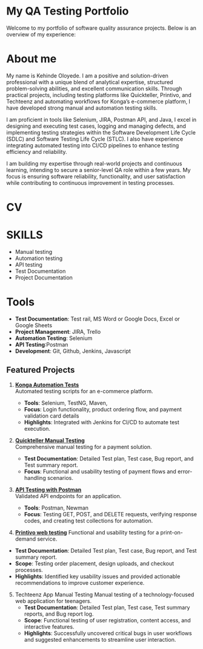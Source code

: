 # My QA Testing Portfolio

Welcome to my portfolio of software quality assurance projects. Below is an overview of my experience:

# About me
 
My name is Kehinde Oloyede. I am a positive and solution-driven professional with a unique blend of analytical expertise, structured problem-solving abilities, and excellent communication skills. Through practical projects, including testing platforms like Quickteller, Printivo, and Techteenz and automating workflows for Konga’s e-commerce platform, I have developed strong manual and automation testing skills.

I am proficient in tools like Selenium, JIRA, Postman API, and Java, I excel in designing and executing test cases, logging and managing defects, and implementing testing strategies within the Software Development Life Cycle (SDLC) and Software Testing Life Cycle (STLC). I also have experience integrating automated testing into CI/CD pipelines to enhance testing efficiency and reliability.

I am building my expertise through real-world projects and continuous learning, intending to secure a senior-level QA role within a few years. My focus is ensuring software reliability, functionality, and user satisfaction while contributing to continuous improvement in testing processes.

# CV


# SKILLS

- Manual testing
- Automation testing
- API testing
- Test Documentation
- Project Documentation



# Tools

- **Test Documentation**: Test rail, MS Word or Google Docs, Excel or Google Sheets
- **Project Management**: JIRA, Trello
- **Automation Testing**: Selenium
- **API Testing**:Postman
- **Development**: Git, Github, Jenkins, Javascript
  


## Featured Projects

1. **[Konga Automation Tests](https://github.com/Yenvyken/Konga_Automation_Web_Test)**  
   Automated testing scripts for an e-commerce platform.  
   - **Tools**: Selenium, TestNG, Maven,  
   - **Focus**: Login functionality, product ordering flow, and payment validation card details  
   - **Highlights**: Integrated with Jenkins for CI/CD to automate test execution.
   
  

2. **[Quickteller Manual Testing](https://github.com/Yenvyken/Quickteller_Manual_Test)**  
   Comprehensive manual testing for a payment solution.  
   - **Test Documentation**: Detailed Test plan, Test case, Bug report, and Test summary report.  
   - **Focus**: Functional and usability testing of payment flows and error-handling scenarios.  

3. **[API Testing with Postman](https://github.com/Yenvyken/API_Testing_Postman)**  
   Validated API endpoints for an application.  
   - **Tools**: Postman, Newman  
   - **Focus**: Testing GET, POST, and DELETE requests, verifying response codes, and creating test collections for automation.
  
     
4.  **[Printivo web testing](https://github.com/Yenvyken/PRNTIVO-PROJECT)**
    Functional and usability testing for a print-on-demand service.
   - **Test Documentation**: Detailed Test plan, Test case, Bug report, and Test summary report.
   - **Scope**: Testing order placement, design uploads, and checkout processes.
   - **Highlights**: Identified key usability issues and provided actionable recommendations to improve customer experience.

5. Techteenz App Manual Testing
    Manual testing of a technology-focused web application for teenagers.
   - **Test Documentation**: Detailed Test plan, Test case, Test summary reports, and Bug report log.
   - **Scope**: Functional testing of user registration, content access, and interactive features.
   - **Highlights**: Successfully uncovered critical bugs in user workflows and suggested enhancements to streamline user interaction.
